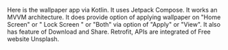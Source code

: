 Here is the wallpaper app via Kotlin.
It uses Jetpack Compose.
It works an MVVM architecture.
It does provide option of applying wallpaper on "Home Screen" or " Lock Screen " or "Both" via option of "Apply" or "View".
It also has feature of Download and Share.
Retrofit, APIs are integrated of Free website Unsplash.
